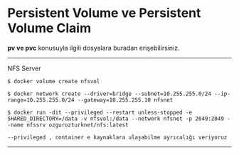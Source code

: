 # Persistent Volume ve Persistent Volume Claim
**pv ve pvc** konusuyla ilgili dosyalara buradan erişebilirsiniz.

***
NFS Server 
```
$ docker volume create nfsvol

$ docker network create --driver=bridge --subnet=10.255.255.0/24 --ip-range=10.255.255.0/24 --gateway=10.255.255.10 nfsnet

$ docker run -dit --privileged --restart unless-stopped -e SHARED_DIRECTORY=/data -v nfsvol:/data --network nfsnet -p 2049:2049 --name nfssrv ozgurozturknet/nfs:latest

--privileged , container e kaynaklara ulaşabilme ayrıcalığı veriyoruz
```
***
